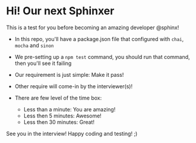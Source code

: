 # Hi! Our next Sphinxer
This is a test for you before becoming an amazing developer @sphinx!

- In this repo, you'll have a package.json file that configured with `chai`, `mocha` and `sinon`
- We pre-setting up a `npm test` command, you should run that command, then you'll see it failing
- Our requirement is just simple: Make it pass!
- Other require will come-in by the interviewer(s)!
- There are few level of the time box:
    
    - Less than a minute: You are amazing!
    - Less then 5 minutes: Awesome!
    - Less then 30 minutes: Great!

See you in the interview!
Happy coding and testing! ;)
